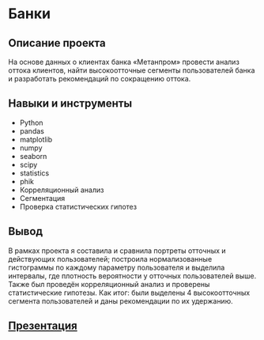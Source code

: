 # Банки
## Описание проекта
На основе данных о клиентах банка «Метанпром» провести анализ оттока клиентов, найти высокоотточные сегменты пользователей банка и разработать рекомендаций по сокращению оттока.

## Навыки и инструменты
- Python
- pandas
- matplotlib
- numpy
- seaborn
- scipy
- statistics
- phik
- Корреляционный анализ
- Сегментация
- Проверка статистических гипотез

## Вывод
В рамках проекта я составила и сравнила портреты отточных и действующих пользователей; построила нормализованные гистограммы по каждому параметру пользователя и выделила интервалы, где плотность вероятности у отточных пользователей выше. Также был проведён корреляционный анализ и проверены статистические гипотезы. Как итог: были выделены 4 высокоотточных сегмента пользователей и даны рекомендации по их удержанию.

## [Презентация](https://drive.google.com/file/d/1hQ5y-TEx8BciXa6bWIM2lSwHFBVsjyRu/view)
